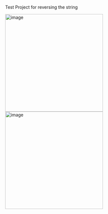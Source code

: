Test Project for reversing the string

<img width="314" alt="image" src="https://user-images.githubusercontent.com/10890034/197339487-189f5b71-9b0c-4f45-a7d6-8d17c3d4cc54.png">

<img width="314" alt="image" src="https://user-images.githubusercontent.com/10890034/197339575-a248164a-ad5d-4b27-a97c-6fc48ab58c8b.png">

